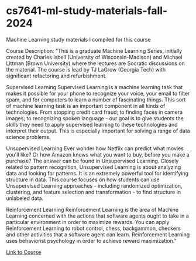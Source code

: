 # cs7641-ml-study-materials-fall-2024

Machine Learning study materials I compiled for this course

Course Description: "This is a graduate Machine Learning Series, initially created by Charles Isbell (University of Wisconsin-Madison) and Michael Littman (Brown University) where the lectures are Socratic discussions on the material. The course is lead by TJ LaGrow (Georgia Tech) with significant refactoring and refurbishment.

Supervised Learning
Supervised Learning is a machine learning task that makes it possible for your phone to recognize your voice, your email to filter spam, and for computers to learn a number of fascinating things. This sort of machine learning task is an important component in all kinds of technologies. From stopping credit card fraud; to finding faces in camera images; to recognizing spoken language - our goal is to give students the skills they need to apply supervised learning to these technologies and interpret their output. This is especially important for solving a range of data science problems.

Unsupervised Learning
Ever wonder how Netflix can predict what movies you'll like? Or how Amazon knows what you want to buy, before you make a purchase? The answer can be found in Unsupervised Learning. Closely related to pattern recognition, Unsupervised Learning is about analyzing data and looking for patterns. It is an extremely powerful tool for identifying structure in data. This course focuses on how students can use Unsupervised Learning approaches - including randomized optimization, clustering, and feature selection and transformation - to find structure in unlabeled data.

Reinforcement Learning
Reinforcement Learning is the area of Machine Learning concerned with the actions that software agents ought to take in a particular environment in order to maximize rewards. You can apply Reinforcement Learning to robot control, chess, backgammon, checkers and other activities that a software agent can learn. Reinforcement Learning uses behaviorist psychology in order to achieve reward maximization."

[Link to Course](https://omscs.gatech.edu/cs-7641-machine-learning)
